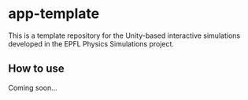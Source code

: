 # app-template

This is a template repository for the Unity-based interactive simulations developed in the EPFL Physics Simulations project.

## How to use

Coming soon...

